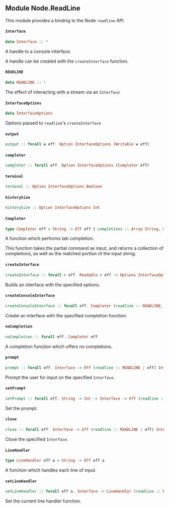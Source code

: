 ## Module Node.ReadLine

This module provides a binding to the Node `readline` API.

#### `Interface`

``` purescript
data Interface :: *
```

A handle to a console interface.

A handle can be created with the `createInterface` function.

#### `READLINE`

``` purescript
data READLINE :: !
```

The effect of interacting with a stream via an `Interface`

#### `InterfaceOptions`

``` purescript
data InterfaceOptions
```

Options passed to `readline`'s `createInterface`

#### `output`

``` purescript
output :: forall w eff. Option InterfaceOptions (Writable w eff)
```

#### `completer`

``` purescript
completer :: forall eff. Option InterfaceOptions (Completer eff)
```

#### `terminal`

``` purescript
terminal :: Option InterfaceOptions Boolean
```

#### `historySize`

``` purescript
historySize :: Option InterfaceOptions Int
```

#### `Completer`

``` purescript
type Completer eff = String -> Eff eff { completions :: Array String, matched :: String }
```

A function which performs tab completion.

This function takes the partial command as input, and returns a collection of
completions, as well as the matched portion of the input string.

#### `createInterface`

``` purescript
createInterface :: forall r eff. Readable r eff -> Options InterfaceOptions -> Eff (readline :: READLINE | eff) Interface
```

Builds an interface with the specified options.

#### `createConsoleInterface`

``` purescript
createConsoleInterface :: forall eff. Completer (readline :: READLINE, console :: CONSOLE, err :: EXCEPTION | eff) -> Eff (readline :: READLINE, console :: CONSOLE, err :: EXCEPTION | eff) Interface
```

Create an interface with the specified completion function.

#### `noCompletion`

``` purescript
noCompletion :: forall eff. Completer eff
```

A completion function which offers no completions.

#### `prompt`

``` purescript
prompt :: forall eff. Interface -> Eff (readline :: READLINE | eff) Interface
```

Prompt the user for input on the specified `Interface`.

#### `setPrompt`

``` purescript
setPrompt :: forall eff. String -> Int -> Interface -> Eff (readline :: READLINE | eff) Interface
```

Set the prompt.

#### `close`

``` purescript
close :: forall eff. Interface -> Eff (readline :: READLINE | eff) Interface
```

Close the specified `Interface`.

#### `LineHandler`

``` purescript
type LineHandler eff a = String -> Eff eff a
```

A function which handles each line of input.

#### `setLineHandler`

``` purescript
setLineHandler :: forall eff a. Interface -> LineHandler (readline :: READLINE | eff) a -> Eff (readline :: READLINE | eff) Interface
```

Set the current line handler function.


